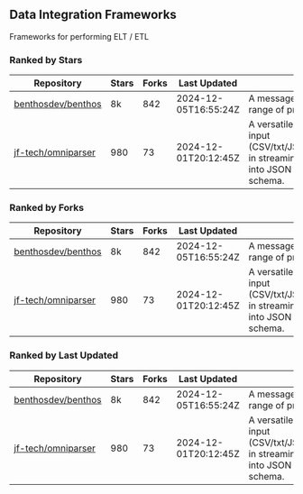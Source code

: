 ## Data Integration Frameworks

Frameworks for performing ELT / ETL

### Ranked by Stars

| Repository | Stars | Forks | Last Updated | Description | 
|------------|-------|-------|--------------|-------------|
| [benthosdev/benthos](https://github.com/benthosdev/benthos) | 8k | 842 | 2024-12-05T16:55:24Z |  A message streaming bridge between a range of protocols. |
| [jf-tech/omniparser](https://github.com/jf-tech/omniparser) | 980 | 73 | 2024-12-01T20:12:45Z |  A versatile ETL library that parses text input (CSV/txt/JSON/XML/EDI/X12/EDIFACT/etc) in streaming fashion and transforms data into JSON output using data-driven schema. |

### Ranked by Forks

| Repository | Stars | Forks | Last Updated | Description | 
|------------|-------|-------|--------------|-------------|
| [benthosdev/benthos](https://github.com/benthosdev/benthos) | 8k | 842 | 2024-12-05T16:55:24Z |  A message streaming bridge between a range of protocols. |
| [jf-tech/omniparser](https://github.com/jf-tech/omniparser) | 980 | 73 | 2024-12-01T20:12:45Z |  A versatile ETL library that parses text input (CSV/txt/JSON/XML/EDI/X12/EDIFACT/etc) in streaming fashion and transforms data into JSON output using data-driven schema. |

### Ranked by Last Updated

| Repository | Stars | Forks | Last Updated | Description | 
|------------|-------|-------|--------------|-------------|
| [benthosdev/benthos](https://github.com/benthosdev/benthos) | 8k | 842 | 2024-12-05T16:55:24Z |  A message streaming bridge between a range of protocols. |
| [jf-tech/omniparser](https://github.com/jf-tech/omniparser) | 980 | 73 | 2024-12-01T20:12:45Z |  A versatile ETL library that parses text input (CSV/txt/JSON/XML/EDI/X12/EDIFACT/etc) in streaming fashion and transforms data into JSON output using data-driven schema. |

